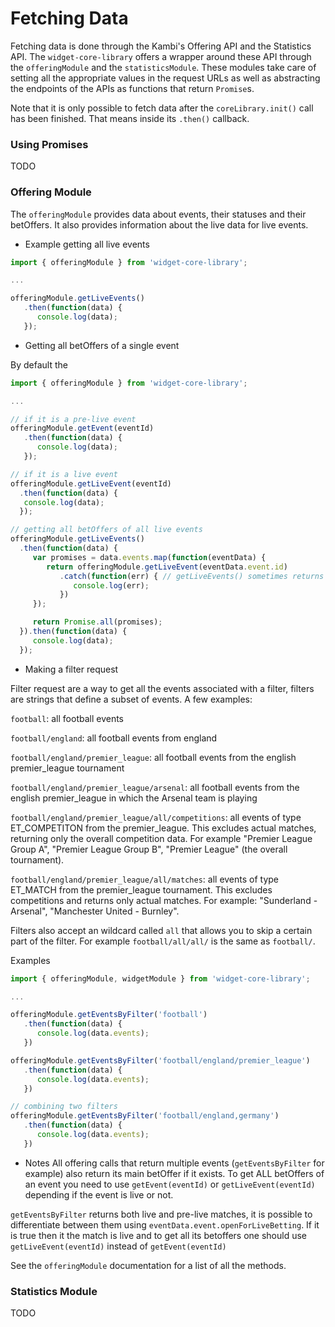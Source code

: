 # Fetching Data


Fetching data is done through the Kambi's Offering API and the Statistics API. The `widget-core-library` offers a wrapper around these API through the `offeringModule` and the `statisticsModule`. These modules take care of setting all the appropriate values in the request URLs as well as abstracting the endpoints of the APIs as functions that return `Promise`s.

Note that it is only possible to fetch data after the `coreLibrary.init()` call has been finished. That means inside its `.then()` callback.

### Using Promises
TODO

### Offering Module
The `offeringModule` provides data about events, their statuses and their betOffers. It also provides information about the live data for live events.

 - Example getting all live events

```javascript
import { offeringModule } from 'widget-core-library';

...

offeringModule.getLiveEvents()
   .then(function(data) {
      console.log(data);
   });
```

 - Getting all betOffers of a single event

 By default the
 ```javascript
 import { offeringModule } from 'widget-core-library';

 ...

// if it is a pre-live event
offeringModule.getEvent(eventId)
    .then(function(data) {
       console.log(data);
    });

// if it is a live event
offeringModule.getLiveEvent(eventId)
   .then(function(data) {
    console.log(data);
   });

// getting all betOffers of all live events
offeringModule.getLiveEvents()
   .then(function(data) {
      var promises = data.events.map(function(eventData) {
         return offeringModule.getLiveEvent(eventData.event.id)
            .catch(function(err) { // getLiveEvents() sometimes returns events that just finished and don't exists anymore
               console.log(err);
            })
      });

      return Promise.all(promises);
   }).then(function(data) {
      console.log(data);
   });
```

 - Making a filter request

 Filter request are a way to get all the events associated with a filter, filters are strings that define a subset of events. A few examples:

 `football`: all football events

 `football/england`: all football events from england

 `football/england/premier_league`: all football events from the english premier_league tournament

 `football/england/premier_league/arsenal`: all football events from the english premier_league in which the Arsenal team is playing

 `football/england/premier_league/all/competitions`: all events of type ET_COMPETITON from the premier_league. This excludes actual matches, returning only the overall competition data. For example "Premier League Group A", "Premier League Group B", "Premier League" (the overall tournament).

 `football/england/premier_league/all/matches`: all events of type ET_MATCH from the premier_league tournament. This excludes competitions and returns only actual matches. For example: "Sunderland - Arsenal", "Manchester United - Burnley".

 Filters also accept an wildcard called `all` that allows you to skip a certain part of the filter. For example `football/all/all/` is the same as `football/`.

 Examples

```javascript
import { offeringModule, widgetModule } from 'widget-core-library';

...

offeringModule.getEventsByFilter('football')
   .then(function(data) {
      console.log(data.events);
   })

offeringModule.getEventsByFilter('football/england/premier_league')
   .then(function(data) {
      console.log(data.events);
   })

// combining two filters
offeringModule.getEventsByFilter('football/england,germany')
   .then(function(data) {
      console.log(data.events);
   })
```

 - Notes
 All offering calls that return multiple events (`getEventsByFilter` for example) also return its main betOffer if it exists. To get ALL betOffers of an event you need to use `getEvent(eventId)` or `getLiveEvent(eventId)` depending if the event is live or not.

 `getEventsByFilter` returns both live and pre-live matches, it is possible to differentiate between them using `eventData.event.openForLiveBetting`. If it is true then it the match is live and to get all its betoffers one should use `getLiveEvent(eventId)` instead of `getEvent(eventId)`

 See the `offeringModule` documentation for a list of all the methods.

### Statistics Module

TODO
